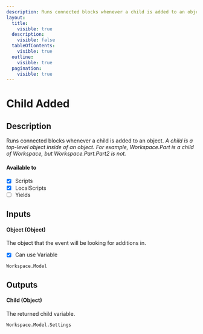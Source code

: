 ```yaml
---
description: Runs connected blocks whenever a child is added to an object.
layout:
  title:
    visible: true
  description:
    visible: false
  tableOfContents:
    visible: true
  outline:
    visible: true
  pagination:
    visible: true
---
```


# Child Added

## Description

Runs connected blocks whenever a child is added to an object. *A child is a top-level object inside of an object. For example, Workspace.Part is a child of Workspace, but Workspace.Part.Part2 is not.*

#### Available to

* [x] Scripts
* [x] LocalScripts
* [ ] Yields

## Inputs

#### Object (Object)

The object that the event will be looking for additions in.

* [x] Can use Variable

```
Workspace.Model
```

## Outputs

#### Child (Object)

The returned child variable.

```
Workspace.Model.Settings
```
